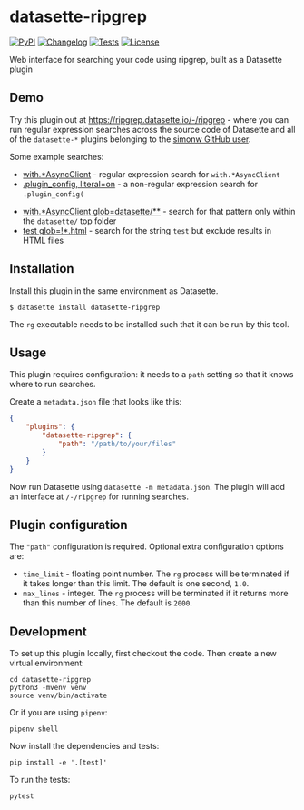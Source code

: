 # datasette-ripgrep

[![PyPI](https://img.shields.io/pypi/v/datasette-ripgrep.svg)](https://pypi.org/project/datasette-ripgrep/)
[![Changelog](https://img.shields.io/github/v/release/simonw/datasette-ripgrep?include_prereleases&label=changelog)](https://github.com/simonw/datasette-ripgrep/releases)
[![Tests](https://github.com/simonw/datasette-ripgrep/workflows/Test/badge.svg)](https://github.com/simonw/datasette-ripgrep/actions?query=workflow%3ATest)
[![License](https://img.shields.io/badge/license-Apache%202.0-blue.svg)](https://github.com/simonw/datasette-ripgrep/blob/main/LICENSE)

Web interface for searching your code using ripgrep, built as a Datasette plugin

## Demo

Try this plugin out at https://ripgrep.datasette.io/-/ripgrep - where you can run regular expression searches across the source code of Datasette and all of the `datasette-*` plugins belonging to the [simonw GitHub user](https://github.com/simonw).

Some example searches:

* [with.\*AsyncClient](https://ripgrep.datasette.io/-/ripgrep?pattern=with.*AsyncClient) - regular expression search for `with.*AsyncClient`
* [.plugin_config, literal=on](https://ripgrep.datasette.io/-/ripgrep?pattern=.plugin_config\(&literal=on) - a non-regular expression search for `.plugin_config(`
- [with.\*AsyncClient glob=datasette/**](https://ripgrep.datasette.io/-/ripgrep?pattern=with.*AsyncClient&glob=datasette%2F**) - search for that pattern only within the `datasette/` top folder
- [test glob=!\*.html](https://ripgrep.datasette.io/-/ripgrep?pattern=test&glob=%21*.html) - search for the string `test` but exclude results in HTML files

## Installation

Install this plugin in the same environment as Datasette.

    $ datasette install datasette-ripgrep

The `rg` executable needs to be installed such that it can be run by this tool.

## Usage

This plugin requires configuration: it needs to a `path` setting so that it knows where to run searches.

Create a `metadata.json` file that looks like this:

```json
{
    "plugins": {
        "datasette-ripgrep": {
            "path": "/path/to/your/files"
        }
    }
}
```

Now run Datasette using `datasette -m metadata.json`. The plugin will add an interface at `/-/ripgrep` for running searches.

## Plugin configuration

The `"path"` configuration is required. Optional extra configuration options are:

- `time_limit` - floating point number. The `rg` process will be terminated if it takes longer than this limit. The default is one second, `1.0`.
- `max_lines` - integer. The `rg` process will be terminated if it returns more than this number of lines. The default is `2000`.

## Development

To set up this plugin locally, first checkout the code. Then create a new virtual environment:

    cd datasette-ripgrep
    python3 -mvenv venv
    source venv/bin/activate

Or if you are using `pipenv`:

    pipenv shell

Now install the dependencies and tests:

    pip install -e '.[test]'

To run the tests:

    pytest
